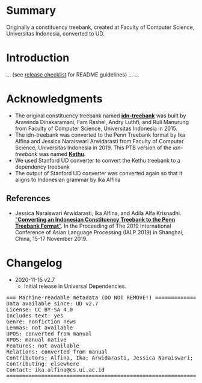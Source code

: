 # Summary

Originally a constituency treebank, created at Faculty of Computer Science, Universitas Indonesia, converted to UD.


# Introduction

... (see [release checklist](http://universaldependencies.org/release_checklist.html#the-readme-file) for README guidelines) ...
...


# Acknowledgments

* The original constituency treebank named [**idn-treebank**](https://github.com/famrashel/idn-treebank) was built by Arawinda Dinakaramani, Fam Rashel, Andry Luthfi, and Ruli Manurung from Faculty of Computer Science, Universitas Indonesia in 2015.
* The idn-treebank was converted to the Penn Treebank format by Ika Alfina and Jessica Naraiswari Arwidarasti from Faculty of Computer Science, Universitas Indonesia in 2019. This PTB version of the _idn-treebank_ was named [**Kethu**](https://github.com/ialfina/kethu).
* We used Stanford UD converter to convert the Kethu treebank to a dependency treebank
* The output of Stanford UD converter was converted again so that it aligns to Indonesian grammar by Ika Alfina


## References

* Jessica Naraiswari Arwidarasti, Ika Alfina, and Adila Alfa Krisnadhi. ["**Converting an Indonesian Constituency Treebank to the Penn Treebank Format**"](https://ieeexplore.ieee.org/abstract/document/9037723). In the Proceeding of The 2019 International Conference of Asian Language Processing (IALP 2019) in Shanghai, China, 15-17 November 2019. 


# Changelog

* 2020-11-15 v2.7
  * Initial release in Universal Dependencies.


<pre>
=== Machine-readable metadata (DO NOT REMOVE!) ================================
Data available since: UD v2.7
License: CC BY-SA 4.0
Includes text: yes
Genre: nonfiction news
Lemmas: not available
UPOS: converted from manual
XPOS: manual native
Features: not available
Relations: converted from manual
Contributors: Alfina, Ika; Arwidarasti, Jessica Naraiswari;  Dinakaramani, Arawinda 
Contributing: elsewhere
Contact: ika.alfina@cs.ui.ac.id
===============================================================================
</pre>
